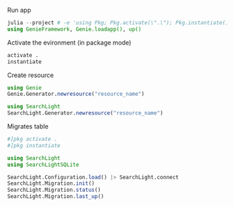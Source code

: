 Run app
```julia
julia --project # -e 'using Pkg; Pkg.activate(\".\"); Pkg.instantiate(); Pkg.precompile()'
using GenieFramework, Genie.loadapp(), up()
```

Activate the evironment (in package mode)
```julia
activate .
instantiate
```

Create resource
```julia
using Genie
Genie.Generator.newresource("resource_name")

using SearchLight
SearchLight.Generator.newresource("resource_name")
```

Migrates table
```julia
#]pkg activate .
#]pkg instantiate

using SearchLight
using SearchLightSQLite

SearchLight.Configuration.load() |> SearchLight.connect
SearchLight.Migration.init()
SearchLight.Migration.status()
SearchLight.Migration.last_up()
```